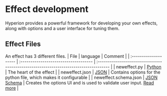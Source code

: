 # Effect development
Hyperion provides a powerful framework for developing your own effects, along with options and a user interface for tuning them.

## Effect Files 
An effect has 3 different files.
|         File          |               language                |                                        Comment                                        |
| :-------------------- | :------------------------------------ | :------------------------------------------------------------------------------------ |
| neweffect.py          | [Python](https://www.python.org)      | The heart of the effect                                                               |
| neweffect.json        | [JSON](https://www.json.org)           | Contains options for the python file, which makes it configurable                     |
| neweffect.schema.json | [JSON Schema](https://json-schema.org) | Creates the options UI and is used to validate user input. [Read more](/api/Ui.md) |

